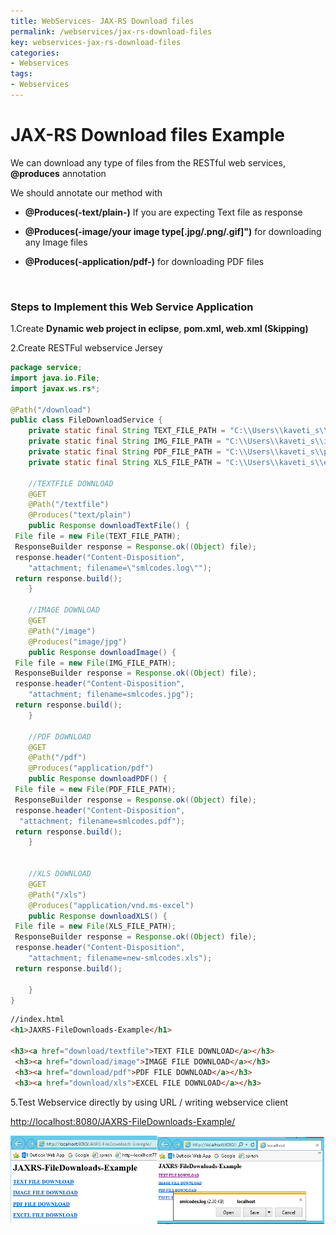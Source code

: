 ```yaml
---
title: WebServices- JAX-RS Download files
permalink: /webservices/jax-rs-download-files
key: webservices-jax-rs-download-files
categories:
- Webservices
tags:
- Webservices
---
```




JAX-RS Download files Example
================================

We can download any type of files from the RESTful web services, **@produces**
annotation

We should annotate our method with

-   **@Produces(-text/plain-)** If you are expecting Text file as response

-   **@Produces(-image/your image type[.jpg/.png/.gif]")** for downloading any
    Image files

-   **@Produces(-application/pdf-)** for downloading PDF files

<br>


### Steps to Implement this Web Service Application

1.Create **Dynamic web project in eclipse**, **pom.xml, web.xml (Skipping)**

2.Create RESTFul webservice Jersey

```java
package service;
import java.io.File;
import javax.ws.rs*;

@Path("/download")
public class FileDownloadService {
	private static final String TEXT_FILE_PATH = "C:\\Users\\kaveti_s\\textfile.txt";
	private static final String IMG_FILE_PATH = "C:\\Users\\kaveti_s\\img.jpg";
	private static final String PDF_FILE_PATH = "C:\\Users\\kaveti_s\\pdffile.pdf";
	private static final String XLS_FILE_PATH = "C:\\Users\\kaveti_s\\excel.xlsx";
	
	//TEXTFILE DOWNLOAD
	@GET
	@Path("/textfile")
	@Produces("text/plain")
	public Response downloadTextFile() {
 File file = new File(TEXT_FILE_PATH);
 ResponseBuilder response = Response.ok((Object) file);
 response.header("Content-Disposition",
 	"attachment; filename=\"smlcodes.log\"");
 return response.build();
	}
	
	//IMAGE DOWNLOAD
	@GET
	@Path("/image")
	@Produces("image/jpg")
	public Response downloadImage() {
 File file = new File(IMG_FILE_PATH);
 ResponseBuilder response = Response.ok((Object) file);
 response.header("Content-Disposition",
 	"attachment; filename=smlcodes.jpg");
 return response.build();
	}

	//PDF DOWNLOAD
	@GET
	@Path("/pdf")
	@Produces("application/pdf")
	public Response downloadPDF() {
 File file = new File(PDF_FILE_PATH);
 ResponseBuilder response = Response.ok((Object) file);
 response.header("Content-Disposition",
  "attachment; filename=smlcodes.pdf");
 return response.build();
	}

	
	//XLS DOWNLOAD
	@GET
	@Path("/xls")
	@Produces("application/vnd.ms-excel")
	public Response downloadXLS() {
 File file = new File(XLS_FILE_PATH);
 ResponseBuilder response = Response.ok((Object) file);
 response.header("Content-Disposition",
 	"attachment; filename=new-smlcodes.xls");
 return response.build();

	}
}
```

```html
//index.html
<h1>JAXRS-FileDownloads-Example</h1>
 
<h3><a href="download/textfile">TEXT FILE DOWNLOAD</a></h3>
 <h3><a href="download/image">IMAGE FILE DOWNLOAD</a></h3>
 <h3><a href="download/pdf">PDF FILE DOWNLOAD</a></h3>
 <h3><a href="download/xls">EXCEL FILE DOWNLOAD</a></h3>
```

5.Test Webservice directly by using URL / writing webservice client

<http://localhost:8080/JAXRS-FileDownloads-Example/>

![C:\\Users\\kaveti_s\\Desktop\\temp.png](media/0b994da6c13122f09d6e41a8c8529503.png)

